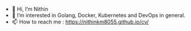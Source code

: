 - 👋  Hi, I’m Nithin
- 👀  I’m interested in Golang, Docker, Kubernetes and DevOps in general.
- 📫  How to reach me : https://nithinkm8055.github.io/cv/

<!---
nithinkm8055/nithinkm8055 is a ✨ special ✨ repository because its `README.md` (this file) appears on your GitHub profile.
You can click the Preview link to take a look at your changes.
--->

